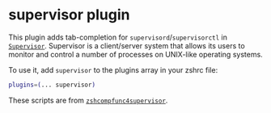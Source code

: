 # supervisor plugin

This plugin adds tab-completion for `supervisord`/`supervisorctl` in
[`Supervisor`](HTTP://supervisord.org/). Supervisor is a client/server system that
allows its users to monitor and control a number of processes on UNIX-like
operating systems.

To use it, add `supervisor` to the plugins array in your zshrc file:

```zsh
plugins=(... supervisor)
```

These scripts are from
[`zshcompfunc4supervisor`](https://bitbucket.org/hhatto/zshcompfunc4supervisor).
